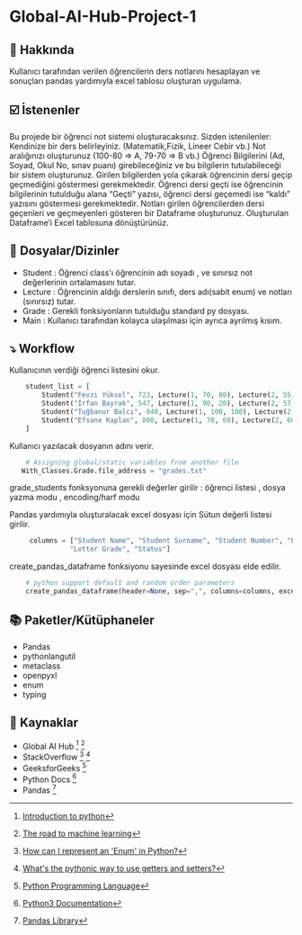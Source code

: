 # Global-AI-Hub-Project-1

## 📖 Hakkında
 Kullanıcı tarafından verilen öğrencilerin ders notlarını hesaplayan ve sonuçları pandas yardımıyla excel tablosu oluşturan uygulama.
 
## ☑️ İstenenler

Bu projede bir öğrenci not sistemi oluşturacaksınız. Sizden istenilenler:
Kendinize bir ders belirleyiniz. (Matematik,Fizik, Lineer Cebir vb.) Not aralığınızı oluşturunuz (100-80 ⇒ A, 79-70 ⇒ B vb.) Öğrenci Bilgilerini (Ad, Soyad, Okul No, sınav puanı) girebileceğiniz ve bu bilgilerin tutulabileceği bir sistem oluşturunuz. Girilen bilgilerden yola çıkarak öğrencinin dersi geçip geçmediğini göstermesi gerekmektedir. Öğrenci dersi geçti ise öğrencinin bilgilerinin tutulduğu alana “Geçti” yazısı, öğrenci dersi geçemedi ise “kaldı” yazısını göstermesi gerekmektedir. Notları girilen öğrencilerden dersi geçenleri ve geçmeyenleri gösteren bir Dataframe oluşturunuz. Oluşturulan Dataframe’i Excel tablosuna dönüştürünüz.

## 📂 Dosyalar/Dizinler
* Student : Öğrenci class'ı öğrencinin adı soyadı , ve sınırsız not değerlerinin ortalamasını tutar.
* Lecture : Öğrencinin aldığı derslerin sınıfı, ders adı(sabit enum) ve notları (sınırsız) tutar.
* Grade : Gerekli fonksiyonların tutulduğu standard py dosyası.
* Main : Kullanıcı tarafından kolayca ulaşılması için ayrıca ayrılmış kısım.


## ⤵️ Workflow

Kullanıcının verdiği öğrenci listesini okur.
```python
    student_list = [
        Student("Fevzi Yüksel", 723, Lecture(1, 70, 80), Lecture(2, 55, 100), Lecture(3, 54, 63)),
        Student("İrfan Bayrak", 547, Lecture(1, 90, 20), Lecture(2, 57, 87), Lecture(3, 47, 65)),
        Student("Tuğbanur Balcı", 848, Lecture(1, 100, 100), Lecture(2, 90, 60), Lecture(3, 40, 30)),
        Student("Efsane Kaplan", 800, Lecture(1, 70, 60), Lecture(2, 66, 65), Lecture(3, 48, 70)),
    ]
```

Kullanıcı yazılacak dosyanın adını verir.

 ```python
     # Assigning global/static variables from another file
    With_Classes.Grade.file_address = "grades.txt"
 ```

grade_students fonksyonuna gerekli değerler girilir : öğrenci listesi , dosya yazma modu , encoding/harf modu
 

Pandas yardımıyla oluşturalacak excel dosyası için Sütun değerli listesi girilir.
```python
     columns = ["Student Name", "Student Surname", "Student Number", "Lecture Name", "Numeric Grade",
               "Letter Grade", "Status"]
```

create_pandas_dataframe fonksiyonu sayesinde excel dosyası elde edilir.
```python
    # python support default and random order parameters
    create_pandas_dataframe(header=None, sep=",", columns=columns, excel_address="Grades.xlsx")
```


## 📚 Paketler/Kütüphaneler

* Pandas
* pythonlangutil
* metaclass
* openpyxl
* enum
* typing

## 💽 Kaynaklar

* Global AI Hub [^1] [^2]
* StackOverflow [^3] [^4]
* GeeksforGeeks [^5]
* Python Docs [^6]
* Pandas [^7]

[^1]: [Introduction to python](https://globalaihub.com/courses/introduction-to-python/)
[^2]: [The road to machine learning](https://globalaihub.com/courses/introduction-to-python-the-road-to-machine-learning/)
[^3]: [How can I represent an 'Enum' in Python?](https://stackoverflow.com/questions/36932/how-can-i-represent-an-enum-in-python)
[^4]: [What's the pythonic way to use getters and setters?](https://stackoverflow.com/questions/2627002/whats-the-pythonic-way-to-use-getters-and-setters)
[^5]: [Python Programming Language](https://www.geeksforgeeks.org/python-programming-language/?ref=lbp)
[^6]: [Python3 Documentation](https://docs.python.org/3)
[^7]: [Pandas Library](https://pandas.pydata.org/)
